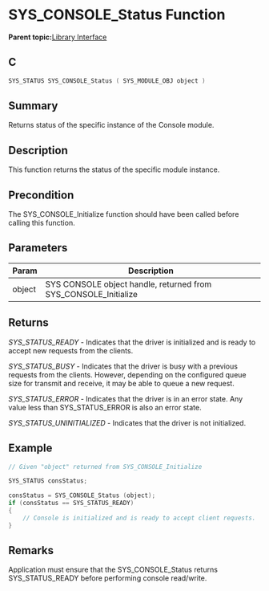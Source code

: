 # SYS\_CONSOLE\_Status Function

**Parent topic:**[Library Interface](GUID-4923B60C-900F-4BB5-91B7-CE4CA6ED4059.md)

## C

```c
SYS_STATUS SYS_CONSOLE_Status ( SYS_MODULE_OBJ object )
```

## Summary

Returns status of the specific instance of the Console module.

## Description

This function returns the status of the specific module instance.

## Precondition

The SYS\_CONSOLE\_Initialize function should have been called before calling this function.

## Parameters

|Param|Description|
|-----|-----------|
|object|SYS CONSOLE object handle, returned from SYS\_CONSOLE\_Initialize|

## Returns

*SYS\_STATUS\_READY* - Indicates that the driver is initialized and is ready to accept new requests from the clients.

*SYS\_STATUS\_BUSY* - Indicates that the driver is busy with a previous requests from the clients. However, depending on the configured queue size for transmit and receive, it may be able to queue a new request.

*SYS\_STATUS\_ERROR* - Indicates that the driver is in an error state. Any value less than SYS\_STATUS\_ERROR is also an error state.

*SYS\_STATUS\_UNINITIALIZED* - Indicates that the driver is not initialized.

## Example

```c
// Given "object" returned from SYS_CONSOLE_Initialize

SYS_STATUS consStatus;

consStatus = SYS_CONSOLE_Status (object);
if (consStatus == SYS_STATUS_READY)
{
    // Console is initialized and is ready to accept client requests.
}
```

## Remarks

Application must ensure that the SYS\_CONSOLE\_Status returns SYS\_STATUS\_READY before performing console read/write.

